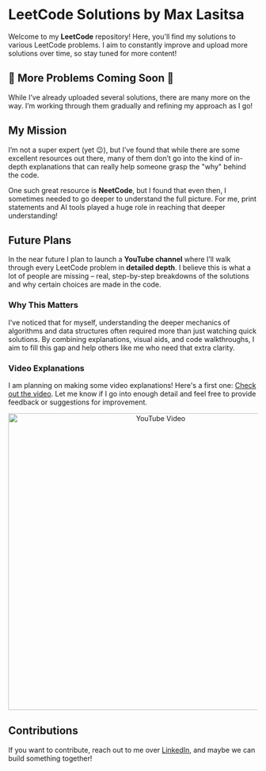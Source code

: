 # LeetCode Solutions by Max Lasitsa 

Welcome to my **LeetCode** repository! Here, you'll find my solutions to various LeetCode problems. I aim to constantly improve and upload more solutions over time, so stay tuned for more content!

## 🚧 More Problems Coming Soon 🚧

While I’ve already uploaded several solutions, there are many more on the way. I’m working through them gradually and refining my approach as I go!

## My Mission

I’m not a super expert (yet 😉), but I’ve found that while there are some excellent resources out there, many of them don’t go into the kind of in-depth explanations that can really help someone grasp the "why" behind the code.

One such great resource is **NeetCode**, but I found that even then, I sometimes needed to go deeper to understand the full picture. For me, print statements and AI tools played a huge role in reaching that deeper understanding!

## Future Plans

In the near future I plan to launch a **YouTube channel** where I’ll walk through every LeetCode problem in **detailed depth**. I believe this is what a lot of people are missing – real, step-by-step breakdowns of the solutions and why certain choices are made in the code.

### Why This Matters

I’ve noticed that for myself, understanding the deeper mechanics of algorithms and data structures often required more than just watching quick solutions. By combining explanations, visual aids, and code walkthroughs, I aim to fill this gap and help others like me who need that extra clarity.

### Video Explanations

I am planning on making some video explanations! Here's a first one: [Check out the video](https://youtu.be/MIUsPjH3jUI?si=IksUU-x0hif0cWBi). Let me know if I go into enough detail and feel free to provide feedback or suggestions for improvement.

<div align="center">
  <a href="https://youtu.be/MIUsPjH3jUI?si=IksUU-x0hif0cWBi">
    <img src="https://img.youtube.com/vi/MIUsPjH3jUI/0.jpg" alt="YouTube Video" width="600" />
  </a>
</div>

## Contributions

If you want to contribute,  reach out to me over [LinkedIn](https://www.linkedin.com/in/maxlasitsa/), and maybe we can build something together!
